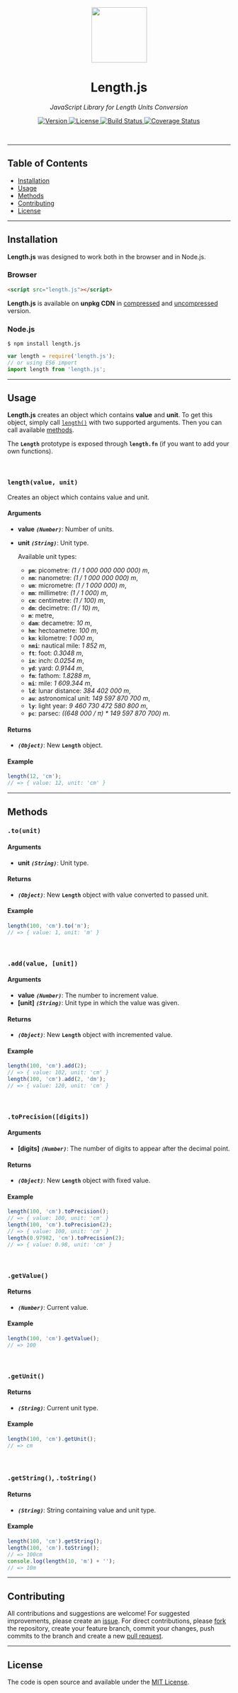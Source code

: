 <div align="center">
  <a href="https://github.com/appalaszynski/length.js">
    <img src="https://user-images.githubusercontent.com/35331661/42526556-6ea55d0e-8476-11e8-8a32-e552ec5c0497.png" height="125px">
  </a>
  <h1>Length.js</h1>
  <p>
    <em>JavaScript Library for Length Units Conversion</em>
  </p>
  <p>
    <a href="https://www.npmjs.com/package/length.js">
      <img src="https://img.shields.io/npm/v/length.js.svg" alt="Version" />
    </a>
    <a href="https://github.com/appalaszynski/length.js/blob/master/LICENSE">
      <img src="https://img.shields.io/npm/l/length.js.svg" alt="License" />
    </a>
    <a href="https://travis-ci.org/appalaszynski/length.js">
      <img src="https://travis-ci.org/appalaszynski/length.js.svg?branch=master" alt="Build Status" />
    </a>
    <a href="https://coveralls.io/github/appalaszynski/length.js">
      <img src="https://coveralls.io/repos/github/appalaszynski/length.js/badge.svg?branch=master" alt="Coverage Status" />
    </a>
  </p>
  <br>
</div>

---

## Table of Contents

- [Installation](#installation)
- [Usage](#usage)
- [Methods](#methods)
- [Contributing](#contributing)
- [License](#license)

---

## Installation

**Length.js** was designed to work both in the browser and in Node.js.

### Browser

```html
<script src="length.js"></script>
```

**Length.js** is available on **unpkg CDN** in [compressed](https://unpkg.com/length.js/min/length.min.js) and [uncompressed](https://unpkg.com/length.js) version.

### Node.js

```shell
$ npm install length.js
```

```javascript
var length = require('length.js');
// or using ES6 import
import length from 'length.js';
```

---

## Usage

**Length.js** creates an object which contains **value** and **unit**.
To get this object, simply call [``length()``](#lengthvalue-unit) with two supported arguments. Then you can call available [methods](#methods).  
  
The **``Length``** prototype is exposed through **``length.fn``** (if you want to add your own functions).

<br>

### ``length(value, unit)``

Creates an object which contains value and unit.

#### Arguments
* **value** _**``(Number)``**_: Number of units.
* **unit** _**``(String)``**_: Unit type.  
  
  Available unit types: 
  * **``pm``**: picometre: _(1 / 1 000 000 000 000) m_,
  * **``nm``**: nanometre: _(1 / 1 000 000 000) m_,
  * **``um``**: micrometre: _(1 / 1 000 000) m_,
  * **``mm``**: millimetre: _(1 / 1 000) m_,
  * **``cm``**: centimetre: _(1 / 100) m_,
  * **``dm``**: decimetre: _(1 / 10) m_,
  * **``m``**: metre,
  * **``dam``**: decametre: _10 m_,
  * **``hm``**: hectoametre: _100 m_,
  * **``km``**: kilometre: _1 000 m_,
  * **``nmi``**: nautical mile: _1 852 m_,
  * **``ft``**: foot: _0.3048 m_,
  * **``in``**: inch: _0.0254 m_,
  * **``yd``**: yard: _0.9144 m_,
  * **``fm``**: fathom: _1.8288 m_,
  * **``mi``**: mile: _1 609.344 m_,
  * **``ld``**: lunar distance: _384 402 000 m_,
  * **``au``**: astronomical unit: _149 597 870 700 m_,
  * **``ly``**: light year: _9 460 730 472 580 800 m_,
  * **``pc``**: parsec: _((648 000 / π) * 149 597 870 700) m_.

#### Returns
* _**``(Object)``**_: New **``Length``** object.

#### Example
```javascript
length(12, 'cm');
// => { value: 12, unit: 'cm' }
```

---

## Methods

### ``.to(unit)``

#### Arguments
* **unit** _**``(String)``**_: Unit type.

#### Returns
* _**``(Object)``**_: New **``Length``** object with value converted to passed unit.

#### Example
```javascript
length(100, 'cm').to('m');
// => { value: 1, unit: 'm' }
```
 
<br>

### ``.add(value, [unit])``

#### Arguments
* **value** _**``(Number)``**_: The number to increment value.
* **[unit]** _**``(String)``**_: Unit type in which the value was given.

#### Returns
* _**``(Object)``**_: New **``Length``** object with incremented value.

#### Example
```javascript
length(100, 'cm').add(2);
// => { value: 102, unit: 'cm' }
length(100, 'cm').add(2, 'dm');
// => { value: 120, unit: 'cm' }
```

<br>

### ``.toPrecision([digits])``

#### Arguments
* **[digits]** _**``(Number)``**_: The number of digits to appear after the decimal point.

#### Returns
* _**``(Object)``**_: New **``Length``** object with fixed value.

#### Example
```javascript
length(100, 'cm').toPrecision();
// => { value: 100, unit: 'cm' }
length(100, 'cm').toPrecision(2);
// => { value: 100, unit: 'cm' }
length(0.97982, 'cm').toPrecision(2);
// => { value: 0.98, unit: 'cm' }
```

<br>

### ``.getValue()``

#### Returns
* _**``(Number)``**_: Current value.

#### Example
```javascript
length(100, 'cm').getValue();
// => 100
```

<br>

### ``.getUnit()``

#### Returns
* _**``(String)``**_: Current unit type.

#### Example
```javascript
length(100, 'cm').getUnit();
// => cm
```

<br>

### ``.getString()``, ``.toString()``

#### Returns
* _**``(String)``**_: String containing value and unit type.

#### Example
```javascript
length(100, 'cm').getString();
length(100, 'cm').toString();
// => 100cm
console.log(length(10, 'm') + '');
// => 10m
```

---

## Contributing

All contributions and suggestions are welcome! For suggested improvements, please create an [issue](https://github.com/appalaszynski/length.js/issues). For direct contributions, please [fork](https://github.com/appalaszynski/length.js/fork) the repository, create your feature branch, commit your changes, push commits to the branch and create a new [pull request](https://github.com/appalaszynski/length.js/pulls).

---

## License

The code is open source and available under the [MIT License](https://github.com/appalaszynski/length.js/blob/master/LICENSE).
